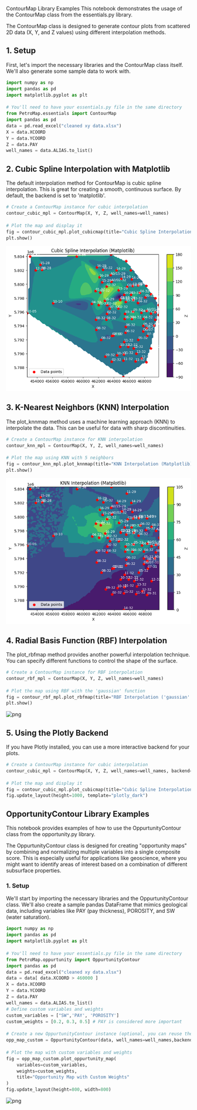 ContourMap Library Examples
This notebook demonstrates the usage of the ContourMap class from the essentials.py library.

The ContourMap class is designed to generate contour plots from scattered 2D data (X, Y, and Z values) using different interpolation methods.

## 1. Setup
First, let's import the necessary libraries and the ContourMap class itself. We'll also generate some sample data to work with.


```python
import numpy as np
import pandas as pd
import matplotlib.pyplot as plt

# You'll need to have your essentials.py file in the same directory
from PetroMap.essentials import ContourMap
import pandas as pd
data = pd.read_excel("cleaned xy data.xlsx")
X = data.XCOORD
Y = data.YCOORD
Z = data.PAY
well_names = data.ALIAS.to_list()
```

## 2. Cubic Spline Interpolation with Matplotlib
The default interpolation method for ContourMap is cubic spline interpolation. This is great for creating a smooth, continuous surface. By default, the backend is set to 'matplotlib'.


```python
# Create a ContourMap instance for cubic interpolation
contour_cubic_mpl = ContourMap(X, Y, Z, well_names=well_names)

# Plot the map and display it
fig = contour_cubic_mpl.plot_cubicmap(title="Cubic Spline Interpolation (Matplotlib)")
plt.show()
```


    
![png](https://raw.githubusercontent.com/Nashat90/PetroMap/main/ContourMapUsage_files/ContourMapUsage_3_0.png)
    


## 3. K-Nearest Neighbors (KNN) Interpolation
The plot_knnmap method uses a machine learning approach (KNN) to interpolate the data. This can be useful for data with sharp discontinuities.


```python
# Create a ContourMap instance for KNN interpolation
contour_knn_mpl = ContourMap(X, Y, Z, well_names=well_names)

# Plot the map using KNN with 5 neighbors
fig = contour_knn_mpl.plot_knnmap(title="KNN Interpolation (Matplotlib)", n_neighbors=5)
plt.show()

```


    
![png](https://raw.githubusercontent.com/Nashat90/PetroMap/main/ContourMapUsage_files/ContourMapUsage_5_0.png)
    


## 4. Radial Basis Function (RBF) Interpolation
The plot_rbfmap method provides another powerful interpolation technique. You can specify different functions to control the shape of the surface.


```python
# Create a ContourMap instance for RBF interpolation
contour_rbf_mpl = ContourMap(X, Y, Z, well_names=well_names)

# Plot the map using RBF with the 'gaussian' function
fig = contour_rbf_mpl.plot_rbfmap(title="RBF Interpolation ('gaussian' function)", function='gaussian')
plt.show()

```


    
![png](https://raw.github.com/Nashat90/PetroMap/main/ContourMapUsage_files/ContourMapUsage_7_0.png)
    


## 5. Using the Plotly Backend
If you have Plotly installed, you can use a more interactive backend for your plots.


```python
# Create a ContourMap instance for cubic interpolation
contour_cubic_mpl = ContourMap(X, Y, Z, well_names=well_names, backend="plotly")

# Plot the map and display it
fig = contour_cubic_mpl.plot_cubicmap(title="Cubic Spline Interpolation (Matplotlib)")
fig.update_layout(height=1000, template="plotly_dark")
```



## OpportunityContour Library Examples
This notebook provides examples of how to use the OppurtunityContour class from the opportunity.py library.

The OppurtunityContour class is designed for creating "opportunity maps" by combining and normalizing multiple variables into a single composite score. This is especially useful for applications like geoscience, where you might want to identify areas of interest based on a combination of different subsurface properties.

### 1. Setup
We'll start by importing the necessary libraries and the OppurtunityContour class. We'll also create a sample pandas DataFrame that mimics geological data, including variables like PAY (pay thickness), POROSITY, and SW (water saturation).


```python
import numpy as np
import pandas as pd
import matplotlib.pyplot as plt

# You'll need to have your essentials.py file in the same directory
from PetroMap.oppurtunity import OppurtunityContour
import pandas as pd
data = pd.read_excel("cleaned xy data.xlsx")
data = data[ data.XCOORD > 460000 ]
X = data.XCOORD
Y = data.YCOORD
Z = data.PAY
well_names = data.ALIAS.to_list()
# Define custom variables and weights
custom_variables = ["SW",'PAY', 'POROSITY']
custom_weights = [0.2, 0.3, 0.5] # PAY is considered more important

# Create a new OppurtunityContour instance (optional, you can reuse the old one)
opp_map_custom = OppurtunityContour(data, well_names=well_names,backend="plotly")

# Plot the map with custom variables and weights
fig = opp_map_custom.plot_oppurtunity_map(
    variables=custom_variables,
    weights=custom_weights,
    title="Opportunity Map with Custom Weights"
)
fig.update_layout(height=800, width=800)
```

![png](https://raw.github.com/Nashat90/PetroMap/main/images/oppur.png)
